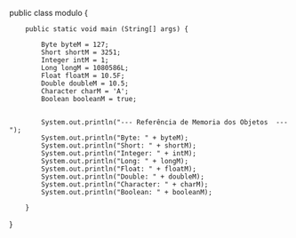 public class modulo {


        public static void main (String[] args) {

            Byte byteM = 127;
            Short shortM = 3251;
            Integer intM = 1;
            Long longM = 1080586L;
            Float floatM = 10.5F;
            Double doubleM = 10.5;
            Character charM = 'A';
            Boolean booleanM = true;


            System.out.println("--- Referência de Memoria dos Objetos  ---");
            System.out.println("Byte: " + byteM);
            System.out.println("Short: " + shortM);
            System.out.println("Integer: " + intM);
            System.out.println("Long: " + longM);
            System.out.println("Float: " + floatM);
            System.out.println("Double: " + doubleM);
            System.out.println("Character: " + charM);
            System.out.println("Boolean: " + booleanM);

        }
}
